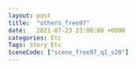```yaml
---
layout: post
title:  "others_free97"
date:   2021-07-23 23:00:00 +0000
categories: Etc
Tags: Story Etc
SceneCode: ["scene_free97_q1_s20"]
---
```

